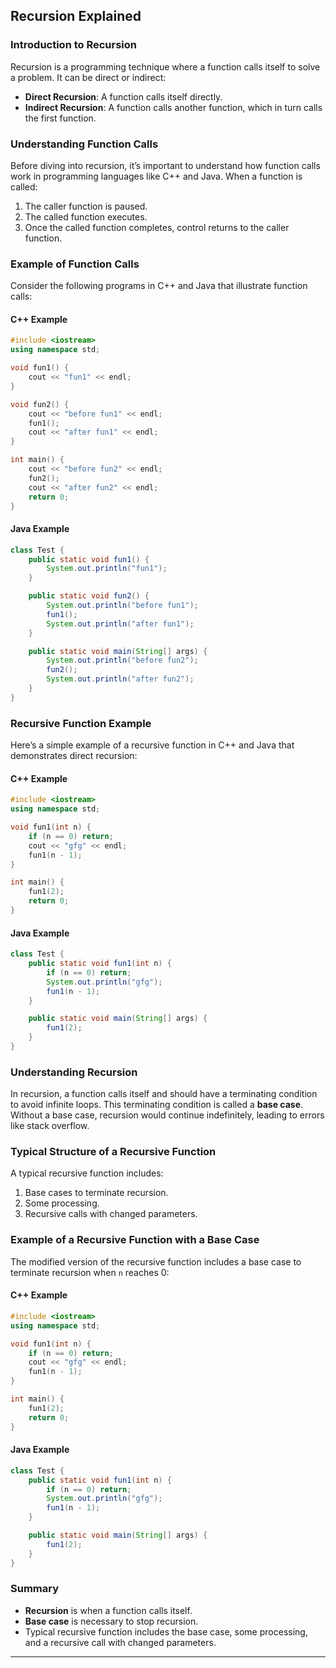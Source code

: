 ## Recursion Explained

### Introduction to Recursion
Recursion is a programming technique where a function calls itself to solve a problem. It can be direct or indirect:
- **Direct Recursion**: A function calls itself directly.
- **Indirect Recursion**: A function calls another function, which in turn calls the first function.

### Understanding Function Calls
Before diving into recursion, it’s important to understand how function calls work in programming languages like C++ and Java. When a function is called:
1. The caller function is paused.
2. The called function executes.
3. Once the called function completes, control returns to the caller function.

### Example of Function Calls
Consider the following programs in C++ and Java that illustrate function calls:

#### C++ Example
```cpp
#include <iostream>
using namespace std;

void fun1() {
    cout << "fun1" << endl;
}

void fun2() {
    cout << "before fun1" << endl;
    fun1();
    cout << "after fun1" << endl;
}

int main() {
    cout << "before fun2" << endl;
    fun2();
    cout << "after fun2" << endl;
    return 0;
}
```

#### Java Example
```java
class Test {
    public static void fun1() {
        System.out.println("fun1");
    }

    public static void fun2() {
        System.out.println("before fun1");
        fun1();
        System.out.println("after fun1");
    }

    public static void main(String[] args) {
        System.out.println("before fun2");
        fun2();
        System.out.println("after fun2");
    }
}
```

### Recursive Function Example
Here’s a simple example of a recursive function in C++ and Java that demonstrates direct recursion:

#### C++ Example
```cpp
#include <iostream>
using namespace std;

void fun1(int n) {
    if (n == 0) return;
    cout << "gfg" << endl;
    fun1(n - 1);
}

int main() {
    fun1(2);
    return 0;
}
```

#### Java Example
```java
class Test {
    public static void fun1(int n) {
        if (n == 0) return;
        System.out.println("gfg");
        fun1(n - 1);
    }

    public static void main(String[] args) {
        fun1(2);
    }
}
```

### Understanding Recursion
In recursion, a function calls itself and should have a terminating condition to avoid infinite loops. This terminating condition is called a **base case**. Without a base case, recursion would continue indefinitely, leading to errors like stack overflow.

### Typical Structure of a Recursive Function
A typical recursive function includes:
1. Base cases to terminate recursion.
2. Some processing.
3. Recursive calls with changed parameters.

### Example of a Recursive Function with a Base Case
The modified version of the recursive function includes a base case to terminate recursion when `n` reaches 0:

#### C++ Example
```cpp
#include <iostream>
using namespace std;

void fun1(int n) {
    if (n == 0) return;
    cout << "gfg" << endl;
    fun1(n - 1);
}

int main() {
    fun1(2);
    return 0;
}
```

#### Java Example
```java
class Test {
    public static void fun1(int n) {
        if (n == 0) return;
        System.out.println("gfg");
        fun1(n - 1);
    }

    public static void main(String[] args) {
        fun1(2);
    }
}
```

### Summary
- **Recursion** is when a function calls itself.
- **Base case** is necessary to stop recursion.
- Typical recursive function includes the base case, some processing, and a recursive call with changed parameters.

---